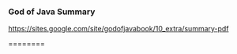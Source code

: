 ### God of Java Summary

https://sites.google.com/site/godofjavabook/10_extra/summary-pdf

========


